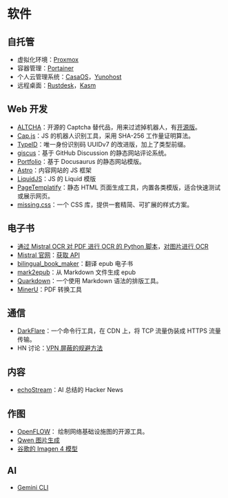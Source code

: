 # 软件

## 自托管

- 虚拟化环境：[Proxmox](https://www.proxmox.com/en/) 
- 容器管理：[Portainer](https://www.portainer.io/)
- 个人云管理系统：[CasaOS](https://casaos.zimaspace.com/)，[Yunohost](https://yunohost.org/)
- 远程桌面：[Rustdesk](https://rustdesk.com/zh-cn/)，[Kasm](https://kasmweb.com/community-edition)
## Web 开发

- [ALTCHA](https://altcha.org/captcha/)：开源的 Captcha 替代品，用来过滤掉机器人，有[开源版](https://github.com/altcha-org/altcha)。
- [Cap.js](https://github.com/tiagorangel1/cap)：JS 的机器人识别工具，采用 SHA-256 工作量证明算法。
- [TypeID](https://github.com/jetify-com/typeid)：唯一身份识别码 UUIDv7 的改进版，加上了类型前缀。
- [giscus](https://giscus.app/zh-CN)：基于 GitHub Discussion 的静态网站评论系统。
- [Portfolio](https://github.com/austenstone/portfolio)：基于 Docusaurus 的静态网站模版。
- [Astro](https://astro.build/)：内容网站的 JS 框架
- [LiquidJS](https://liquidjs.com/index.html)：JS 的 Liquid 模版
- [PageTemplatify](https://github.com/GeekAtTeam/PageTemplatify)：静态 HTML 页面生成工具，内置各类模版，适合快速测试或展示网页。
- [missing.css](https://missing.style/)：一个 CSS 库，提供一套精简、可扩展的样式方案。
## 电子书

- [通过 Mistral OCR 对 PDF 进行 OCR 的 Python 脚本](https://github.com/nicekate/mistral-ocr)，[对图片进行 OCR](https://mistralocr.net)
- [Mistral 官网](https://mistral.ai/)：[获取 API](https://console.mistral.ai/api-keys)
- [bilingual_book_maker](https://github.com/yihong0618/bilingual_book_maker)：翻译 epub 电子书
- [mark2epub](https://github.com/AlexPof/mark2epub)：从 Markdown 文件生成 epub
- [Quarkdown](https://github.com/iamgio/quarkdown)：一个使用 Markdown 语法的排版工具。
- [MinerU](https://github.com/opendatalab/MinerU)：PDF 转换工具
## 通信

- [DarkFlare](https://github.com/doxx/darkflare)：一个命令行工具，在 CDN 上，将 TCP 流量伪装成 HTTPS 流量传输。
- HN 讨论：[VPN 屏蔽的规避方法](https://news.ycombinator.com/item?id=45054260)

## 内容

- [echoStream](https://www.echostream-ai.com/)：AI 总结的 Hacker News

## 作图

- [OpenFLOW](https://github.com/stan-smith/OpenFLOW)： 绘制网络基础设施图的开源工具。
- [Qwen 图片生成](https://qwen-qwen-image.hf.space/?__theme=light)
- [谷歌的 Imagen 4 模型](https://aistudio.google.com/prompts/new_image)

## AI

- [Gemini CLI](https://github.com/google-gemini/gemini-cli)